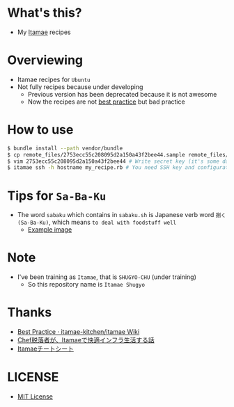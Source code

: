 # What's this?
- My [Itamae](http://itamae.kitchen/) recipes

# Overviewing
- Itamae recipes for `Ubuntu`
- Not fully recipes because under developing
    - Previous version has been deprecated because it is not awesome
    - Now the recipes are not [best practice](https://github.com/itamae-kitchen/itamae/wiki/Best-Practice) but bad practice

# How to use
```bash
$ bundle install --path vendor/bundle
$ cp remote_files/2753ecc55c208095d2a150a43f2bee44.sample remote_files/2753ecc55c208095d2a150a43f2bee44
$ vim 2753ecc55c208095d2a150a43f2bee44 # Write secret key (it's some danger)
$ itamae ssh -h hostname my_recipe.rb # You need SSH key and configuration of ~/.ssh/config and SSH login user MUST be able to sudo
```

# Tips for `Sa-Ba-Ku`
- The word `sabaku` which contains in `sabaku.sh` is Japanese verb word `捌く(Sa-Ba-Ku)`, which means `to deal with foodstuff well`
    - [Example image](http://livedoor.blogimg.jp/maamee123/imgs/b/f/bf9923eb.jpg)

# Note
- I've been training as `Itamae`, that is `SHUGYO-CHU` (under training)
    - So this repository name is `Itamae Shugyo`

# Thanks
- [Best Practice · itamae-kitchen/itamae Wiki](https://github.com/itamae-kitchen/itamae/wiki/Best-Practice)
- [Chef脱落者が、Itamaeで快適インフラ生活する話](http://qiita.com/zaru/items/8ae6182e544aac6f6d79)
- [Itamaeチートシート](http://qiita.com/fukuiretu/items/170aa956731f2ffb5715)

# LICENSE
- [MIT License](/LICENSE)
